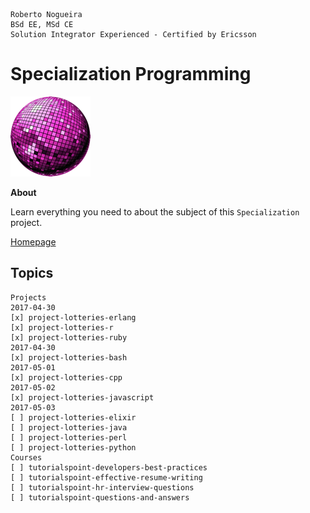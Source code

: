 ```
Roberto Nogueira  
BSd EE, MSd CE
Solution Integrator Experienced - Certified by Ericsson
```
# Specialization Programming

![specialization image](images/specialization.png)

**About**

Learn everything you need to about the subject of this `Specialization` project.

[Homepage](https://specialization.com)

## Topics
```
Projects
2017-04-30
[x] project-lotteries-erlang
[x] project-lotteries-r
[x] project-lotteries-ruby
2017-04-30
[x] project-lotteries-bash
2017-05-01
[x] project-lotteries-cpp
2017-05-02
[x] project-lotteries-javascript
2017-05-03
[ ] project-lotteries-elixir
[ ] project-lotteries-java
[ ] project-lotteries-perl
[ ] project-lotteries-python
Courses
[ ] tutorialspoint-developers-best-practices
[ ] tutorialspoint-effective-resume-writing
[ ] tutorialspoint-hr-interview-questions
[ ] tutorialspoint-questions-and-answers
```
